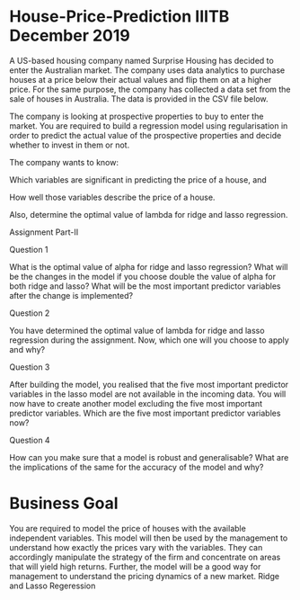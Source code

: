 # House-Price-Prediction IIITB December 2019
A US-based housing company named Surprise Housing has decided to enter the Australian market. The company uses data analytics to purchase houses at a price below their actual values and flip them on at a higher price. For the same purpose, the company has collected a data set from the sale of houses in Australia. The data is provided in the CSV file below.

 

The company is looking at prospective properties to buy to enter the market. You are required to build a regression model using regularisation in order to predict the actual value of the prospective properties and decide whether to invest in them or not.

 

The company wants to know:

Which variables are significant in predicting the price of a house, and

How well those variables describe the price of a house.

 

Also, determine the optimal value of lambda for ridge and lasso regression.

Assignment Part-II

Question 1

What is the optimal value of alpha for ridge and lasso regression? What will be the changes in the model if you choose double the value of alpha for both ridge and lasso? What will be the most important predictor variables after the change is implemented?

 

Question 2

You have determined the optimal value of lambda for ridge and lasso regression during the assignment. Now, which one will you choose to apply and why?

 

Question 3

After building the model, you realised that the five most important predictor variables in the lasso model are not available in the incoming data. You will now have to create another model excluding the five most important predictor variables. Which are the five most important predictor variables now?

 

Question 4

How can you make sure that a model is robust and generalisable? What are the implications of the same for the accuracy of the model and why?

 

# Business Goal 

You are required to model the price of houses with the available independent variables. This model will then be used by the management to understand how exactly the prices vary with the variables. They can accordingly manipulate the strategy of the firm and concentrate on areas that will yield high returns. Further, the model will be a good way for management to understand the pricing dynamics of a new market.
Ridge and Lasso Regeression